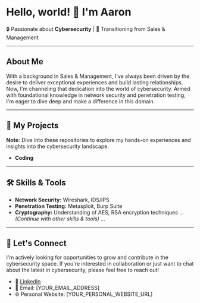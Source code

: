# Hello, world! 👋 I'm Aaron

🔒 Passionate about **Cybersecurity** | 🚀 Transitioning from Sales & Management

---

## About Me

With a background in Sales & Management, I've always been driven by the desire to deliver exceptional experiences and build lasting relationships. Now, I'm channeling that dedication into the world of cybersecurity. Armed with foundational knowledge in network security and penetration testing, I'm eager to dive deep and make a difference in this domain.

---

## 🔐 My Projects
**Note:** Dive into these repositories to explore my hands-on experiences and insights into the cybersecurity landscape.
- **Coding**


---

## 🛠 Skills & Tools

- **Network Security:** Wireshark, IDS/IPS
- **Penetration Testing:** Metasploit, Burp Suite
- **Cryptography:** Understanding of AES, RSA encryption techniques
... *(Continue with other skills & tools)* ...

---

## 🤝 Let's Connect

I'm actively looking for opportunities to grow and contribute in the cybersecurity space. If you're interested in collaboration or just want to chat about the latest in cybersecurity, please feel free to reach out!

- 🔗 [LinkedIn](YOUR_LINKEDIN_PROFILE_URL)
- 📧 Email: [YOUR_EMAIL_ADDRESS]
- 🌐 Personal Website: [YOUR_PERSONAL_WEBSITE_URL]


